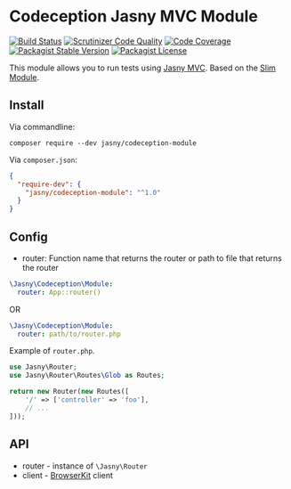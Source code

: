 # Codeception Jasny MVC Module

[![Build Status](https://travis-ci.org/jasny/codeception-module.svg?branch=master)](https://travis-ci.org/jasny/codeception-module)
[![Scrutinizer Code Quality](https://scrutinizer-ci.com/g/jasny/codeception-module/badges/quality-score.png?b=master)](https://scrutinizer-ci.com/g/jasny/codeception-module/?branch=master)
[![Code Coverage](https://scrutinizer-ci.com/g/jasny/codeception-module/badges/coverage.png?b=master)](https://scrutinizer-ci.com/g/jasny/codeception-module/?branch=master)
[![Packagist Stable Version](https://img.shields.io/packagist/v/jasny/codeception-module.svg)](https://packagist.org/packages/jasny/codeception-module)
[![Packagist License](https://img.shields.io/packagist/l/jasny/codeception-module.svg)](https://packagist.org/packages/jasny/codeception-module)

This module allows you to run tests using [Jasny MVC](http://www.github.com/jasny/mvc/).
Based on the [Slim Module](https://github.com/herloct/codeception-slim-module).

## Install

Via commandline:

```shell
composer require --dev jasny/codeception-module
```

Via `composer.json`:

```json
{
  "require-dev": {
    "jasny/codeception-module": "^1.0"
  }
}
```

## Config

* router: Function name that returns the router or path to file that returns the router

```yaml
\Jasny\Codeception\Module:
  router: App::router()
```

OR

```yaml
\Jasny\Codeception\Module:
  router: path/to/router.php
```

Example of `router.php`.

```php
use Jasny\Router;
use Jasny\Router\Routes\Glob as Routes;

return new Router(new Routes([
    '/' => ['controller' => 'foo'],
    // ...
]));

```

## API

* router -  instance of `\Jasny\Router`
* client - [BrowserKit](http://symfony.com/doc/current/components/browser_kit.html) client

